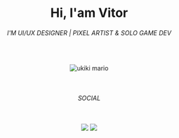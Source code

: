 <h1 align="center">Hi, I'am Vitor</h1>
<h6 align="center">I'M UI/UX DESIGNER | PIXEL ARTIST & SOLO GAME DEV</h6>
</BR>
<div align="center">

![ukiki mario](https://tcrf.net/images/thumb/5/5c/SM64_MonkeyDeathAnimation.gif/200px-SM64_MonkeyDeathAnimation.gif)

</div>
</BR>
<h6 align="center">SOCIAL</h6>
</BR>
<div align="center">  
  <a href="https://www.instagram.com/h4kv999/" target="_blank" ><img src="https://img.shields.io/badge/-Instagram-ffffff?style=for-the-badge&logo=Instagram&logoColor=101820"/></a>
  <a href="https://https://bsky.app/profile/h4kv999.bsky.social/post/3l4hgriq6fo22" target="_blank"><img src="https://img.shields.io/badge/-Blue sky-ffffff?style=for-the-badge&logo=bluesky&logoColor=101820"/></a>
</div>
